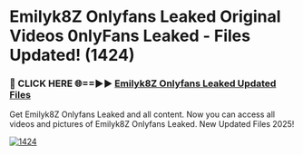 # Emilyk8Z Onlyfans Leaked Original Videos 0nlyFans Leaked - Files Updated! (1424)

<h3>🔴 CLICK HERE 🌐==►► <a href="https://tinyurl.com/2jnfzry5" rel="nofollow">Emilyk8Z Onlyfans Leaked Updated Files</a></h3>

Get Emilyk8Z Onlyfans Leaked and all content. Now you can access all videos and pictures of Emilyk8Z Onlyfans Leaked. New Updated Files 2025!

[![1424](https://i.imgur.com/GyGTBgg.gif)](https://tinyurl.com/2jnfzry5)
